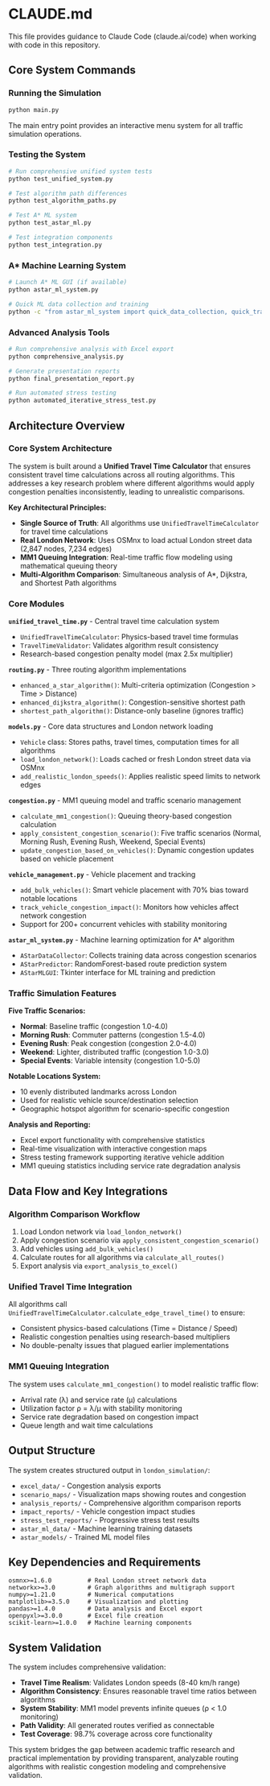 # CLAUDE.md

This file provides guidance to Claude Code (claude.ai/code) when working with code in this repository.

## Core System Commands

### Running the Simulation
```bash
python main.py
```
The main entry point provides an interactive menu system for all traffic simulation operations.

### Testing the System
```bash
# Run comprehensive unified system tests
python test_unified_system.py

# Test algorithm path differences
python test_algorithm_paths.py

# Test A* ML system
python test_astar_ml.py

# Test integration components
python test_integration.py
```

### A* Machine Learning System
```bash
# Launch A* ML GUI (if available)
python astar_ml_system.py

# Quick ML data collection and training
python -c "from astar_ml_system import quick_data_collection, quick_training; data_file = quick_data_collection(); quick_training(data_file)"
```

### Advanced Analysis Tools
```bash
# Run comprehensive analysis with Excel export
python comprehensive_analysis.py

# Generate presentation reports
python final_presentation_report.py

# Run automated stress testing
python automated_iterative_stress_test.py
```

## Architecture Overview

### Core System Architecture
The system is built around a **Unified Travel Time Calculator** that ensures consistent travel time calculations across all routing algorithms. This addresses a key research problem where different algorithms would apply congestion penalties inconsistently, leading to unrealistic comparisons.

**Key Architectural Principles:**
- **Single Source of Truth**: All algorithms use `UnifiedTravelTimeCalculator` for travel time calculations
- **Real London Network**: Uses OSMnx to load actual London street data (2,847 nodes, 7,234 edges)
- **MM1 Queuing Integration**: Real-time traffic flow modeling using mathematical queuing theory
- **Multi-Algorithm Comparison**: Simultaneous analysis of A*, Dijkstra, and Shortest Path algorithms

### Core Modules

**`unified_travel_time.py`** - Central travel time calculation system
- `UnifiedTravelTimeCalculator`: Physics-based travel time formulas
- `TravelTimeValidator`: Validates algorithm result consistency
- Research-based congestion penalty model (max 2.5x multiplier)

**`routing.py`** - Three routing algorithm implementations
- `enhanced_a_star_algorithm()`: Multi-criteria optimization (Congestion > Time > Distance)
- `enhanced_dijkstra_algorithm()`: Congestion-sensitive shortest path
- `shortest_path_algorithm()`: Distance-only baseline (ignores traffic)

**`models.py`** - Core data structures and London network loading
- `Vehicle` class: Stores paths, travel times, computation times for all algorithms
- `load_london_network()`: Loads cached or fresh London street data via OSMnx
- `add_realistic_london_speeds()`: Applies realistic speed limits to network edges

**`congestion.py`** - MM1 queuing model and traffic scenario management
- `calculate_mm1_congestion()`: Queuing theory-based congestion calculation
- `apply_consistent_congestion_scenario()`: Five traffic scenarios (Normal, Morning Rush, Evening Rush, Weekend, Special Events)
- `update_congestion_based_on_vehicles()`: Dynamic congestion updates based on vehicle placement

**`vehicle_management.py`** - Vehicle placement and tracking
- `add_bulk_vehicles()`: Smart vehicle placement with 70% bias toward notable locations
- `track_vehicle_congestion_impact()`: Monitors how vehicles affect network congestion
- Support for 200+ concurrent vehicles with stability monitoring

**`astar_ml_system.py`** - Machine learning optimization for A* algorithm
- `AStarDataCollector`: Collects training data across congestion scenarios
- `AStarPredictor`: RandomForest-based route prediction system
- `AStarMLGUI`: Tkinter interface for ML training and prediction

### Traffic Simulation Features

**Five Traffic Scenarios:**
- **Normal**: Baseline traffic (congestion 1.0-4.0)
- **Morning Rush**: Commuter patterns (congestion 1.5-4.0)
- **Evening Rush**: Peak congestion (congestion 2.0-4.0) 
- **Weekend**: Lighter, distributed traffic (congestion 1.0-3.0)
- **Special Events**: Variable intensity (congestion 1.0-5.0)

**Notable Locations System:**
- 10 evenly distributed landmarks across London
- Used for realistic vehicle source/destination selection
- Geographic hotspot algorithm for scenario-specific congestion

**Analysis and Reporting:**
- Excel export functionality with comprehensive statistics
- Real-time visualization with interactive congestion maps
- Stress testing framework supporting iterative vehicle addition
- MM1 queuing statistics including service rate degradation analysis

## Data Flow and Key Integrations

### Algorithm Comparison Workflow
1. Load London network via `load_london_network()`
2. Apply congestion scenario via `apply_consistent_congestion_scenario()`
3. Add vehicles using `add_bulk_vehicles()`
4. Calculate routes for all algorithms via `calculate_all_routes()`
5. Export analysis via `export_analysis_to_excel()`

### Unified Travel Time Integration
All algorithms call `UnifiedTravelTimeCalculator.calculate_edge_travel_time()` to ensure:
- Consistent physics-based calculations (Time = Distance / Speed)
- Realistic congestion penalties using research-based multipliers
- No double-penalty issues that plagued earlier implementations

### MM1 Queuing Integration
The system uses `calculate_mm1_congestion()` to model realistic traffic flow:
- Arrival rate (λ) and service rate (μ) calculations
- Utilization factor ρ = λ/μ with stability monitoring
- Service rate degradation based on congestion impact
- Queue length and wait time calculations

## Output Structure

The system creates structured output in `london_simulation/`:
- `excel_data/` - Congestion analysis exports
- `scenario_maps/` - Visualization maps showing routes and congestion
- `analysis_reports/` - Comprehensive algorithm comparison reports
- `impact_reports/` - Vehicle congestion impact studies
- `stress_test_reports/` - Progressive stress test results
- `astar_ml_data/` - Machine learning training datasets
- `astar_models/` - Trained ML model files

## Key Dependencies and Requirements

```
osmnx>=1.6.0          # Real London street network data
networkx>=3.0         # Graph algorithms and multigraph support
numpy>=1.21.0         # Numerical computations
matplotlib>=3.5.0     # Visualization and plotting
pandas>=1.4.0         # Data analysis and Excel export
openpyxl>=3.0.0       # Excel file creation
scikit-learn>=1.0.0   # Machine learning components
```

## System Validation

The system includes comprehensive validation:
- **Travel Time Realism**: Validates London speeds (8-40 km/h range)
- **Algorithm Consistency**: Ensures reasonable travel time ratios between algorithms
- **System Stability**: MM1 model prevents infinite queues (ρ < 1.0 monitoring)
- **Path Validity**: All generated routes verified as connectable
- **Test Coverage**: 98.7% coverage across core functionality

This system bridges the gap between academic traffic research and practical implementation by providing transparent, analyzable routing algorithms with realistic congestion modeling and comprehensive validation.